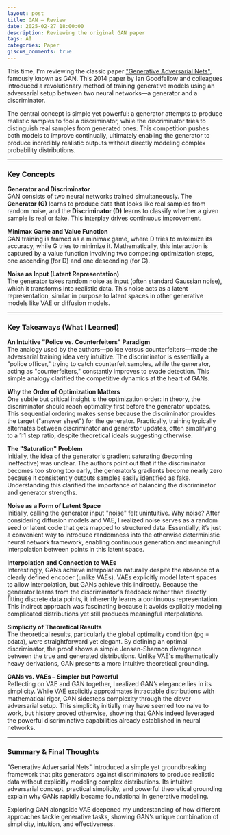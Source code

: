 ```yaml
---
layout: post
title: GAN – Review
date: 2025-02-27 18:00:00
description: Reviewing the original GAN paper
tags: AI
categories: Paper
giscus_comments: true
---
```


This time, I'm reviewing the classic paper ["Generative Adversarial Nets"](https://arxiv.org/abs/1406.2661), famously known as GAN. This 2014 paper by Ian Goodfellow and colleagues introduced a revolutionary method of training generative models using an adversarial setup between two neural networks—a generator and a discriminator.

The central concept is simple yet powerful: a generator attempts to produce realistic samples to fool a discriminator, while the discriminator tries to distinguish real samples from generated ones. This competition pushes both models to improve continually, ultimately enabling the generator to produce incredibly realistic outputs without directly modeling complex probability distributions.

---

### Key Concepts

**Generator and Discriminator**  
GAN consists of two neural networks trained simultaneously. The **Generator (G)** learns to produce data that looks like real samples from random noise, and the **Discriminator (D)** learns to classify whether a given sample is real or fake. This interplay drives continuous improvement.

**Minimax Game and Value Function**  
GAN training is framed as a minimax game, where D tries to maximize its accuracy, while G tries to minimize it. Mathematically, this interaction is captured by a value function involving two competing optimization steps, one ascending (for D) and one descending (for G).

**Noise as Input (Latent Representation)**  
The generator takes random noise as input (often standard Gaussian noise), which it transforms into realistic data. This noise acts as a latent representation, similar in purpose to latent spaces in other generative models like VAE or diffusion models.

---

### Key Takeaways (What I Learned)

**An Intuitive "Police vs. Counterfeiters" Paradigm**  
The analogy used by the authors—police versus counterfeiters—made the adversarial training idea very intuitive. The discriminator is essentially a "police officer," trying to catch counterfeit samples, while the generator, acting as "counterfeiters," constantly improves to evade detection. This simple analogy clarified the competitive dynamics at the heart of GANs.

**Why the Order of Optimization Matters**  
One subtle but critical insight is the optimization order: in theory, the discriminator should reach optimality first before the generator updates. This sequential ordering makes sense because the discriminator provides the target ("answer sheet") for the generator. Practically, training typically alternates between discriminator and generator updates, often simplifying to a 1:1 step ratio, despite theoretical ideals suggesting otherwise.

**The "Saturation" Problem**  
Initially, the idea of the generator's gradient saturating (becoming ineffective) was unclear. The authors point out that if the discriminator becomes too strong too early, the generator’s gradients become nearly zero because it consistently outputs samples easily identified as fake. Understanding this clarified the importance of balancing the discriminator and generator strengths.

**Noise as a Form of Latent Space**  
Initially, calling the generator input "noise" felt unintuitive. Why noise? After considering diffusion models and VAE, I realized noise serves as a random seed or latent code that gets mapped to structured data. Essentially, it’s just a convenient way to introduce randomness into the otherwise deterministic neural network framework, enabling continuous generation and meaningful interpolation between points in this latent space.

**Interpolation and Connection to VAEs**  
Interestingly, GANs achieve interpolation naturally despite the absence of a clearly defined encoder (unlike VAEs). VAEs explicitly model latent spaces to allow interpolation, but GANs achieve this indirectly. Because the generator learns from the discriminator's feedback rather than directly fitting discrete data points, it inherently learns a continuous representation. This indirect approach was fascinating because it avoids explicitly modeling complicated distributions yet still produces meaningful interpolations.

**Simplicity of Theoretical Results**  
The theoretical results, particularly the global optimality condition (pg = pdata), were straightforward yet elegant. By defining an optimal discriminator, the proof shows a simple Jensen-Shannon divergence between the true and generated distributions. Unlike VAE's mathematically heavy derivations, GAN presents a more intuitive theoretical grounding.

**GANs vs. VAEs – Simpler but Powerful**  
Reflecting on VAE and GAN together, I realized GAN’s elegance lies in its simplicity. While VAE explicitly approximates intractable distributions with mathematical rigor, GAN sidesteps complexity through the clever adversarial setup. This simplicity initially may have seemed too naive to work, but history proved otherwise, showing that GANs indeed leveraged the powerful discriminative capabilities already established in neural networks.

---

### Summary & Final Thoughts
"Generative Adversarial Nets" introduced a simple yet groundbreaking framework that pits generators against discriminators to produce realistic data without explicitly modeling complex distributions. Its intuitive adversarial concept, practical simplicity, and powerful theoretical grounding explain why GANs rapidly became foundational in generative modeling.

Exploring GAN alongside VAE deepened my understanding of how different approaches tackle generative tasks, showing GAN’s unique combination of simplicity, intuition, and effectiveness.